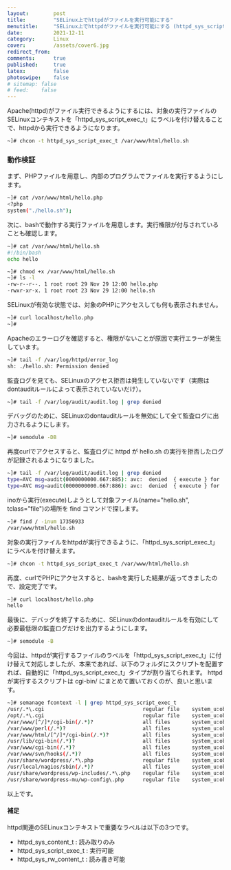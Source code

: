 ```yaml
---
layout:        post
title:         "SELinux上でhttpdがファイルを実行可能にする"
menutitle:     "SELinux上でhttpdがファイルを実行可能にする (httpd_sys_script_exec_t)"
date:          2021-12-11
category:      Linux
cover:         /assets/cover6.jpg
redirect_from:
comments:      true
published:     true
latex:         false
photoswipe:    false
# sitemap: false
# feed:    false
---
```


Apache(httpd)がファイル実行できるようにするには、対象の実行ファイルのSELinuxコンテキストを「httpd_sys_script_exec_t」にラベルを付け替えることで、httpdから実行できるようになります。

```bash
~]# chcon -t httpd_sys_script_exec_t /var/www/html/hello.sh
```

### 動作検証

まず、PHPファイルを用意し、内部のプログラムでファイルを実行するようにします。
```bash
~]# cat /var/www/html/hello.php
<?php
system("./hello.sh");
```

次に、bashで動作する実行ファイルを用意します。実行権限が付与されていることも確認します。
```bash
~]# cat /var/www/html/hello.sh
#!/bin/bash
echo hello

~]# chmod +x /var/www/html/hello.sh
~]# ls -l
-rw-r--r--. 1 root root 29 Nov 29 12:00 hello.php
-rwxr-xr-x. 1 root root 23 Nov 29 12:00 hello.sh
```

SELinuxが有効な状態では、対象のPHPにアクセスしても何も表示されません。
```bash
~]# curl localhost/hello.php
~]#
```

Apacheのエラーログを確認すると、権限がないことが原因で実行エラーが発生しています。
```bash
~]# tail -f /var/log/httpd/error_log
sh: ./hello.sh: Permission denied
```
監査ログを見ても、SELinuxのアクセス拒否は発生していないです（実際はdontauditルールによって表示されていないだけ）。
```bash
~]# tail -f /var/log/audit/audit.log | grep denied

```
デバッグのために、SELinuxのdontauditルールを無効にして全て監査ログに出力されるようにします。
```bash
~]# semodule -DB
```
再度curlでアクセスすると、監査ログに httpd が hello.sh の実行を拒否したログが記録されるようになりました。
```bash
~]# tail -f /var/log/audit/audit.log | grep denied
type=AVC msg=audit(0000000000.667:885): avc:  denied  { execute } for  pid=23823 comm="sh" name="hello.sh" dev="dm-0" ino=17350933 scontext=system_u:system_r:httpd_t:s0 tcontext=unconfined_u:object_r:httpd_sys_content_t:s0 tclass=file permissive=0
type=AVC msg=audit(0000000000.667:886): avc:  denied  { execute } for  pid=23823 comm="sh" name="hello.sh" dev="dm-0" ino=17350933 scontext=system_u:system_r:httpd_t:s0 tcontext=unconfined_u:object_r:httpd_sys_content_t:s0 tclass=file permissive=0
```
inoから実行(execute)しようとして対象ファイル(name="hello.sh", tclass="file")の場所を find コマンドで探します。
```bash
~]# find / -inum 17350933
/var/www/html/hello.sh
```
対象の実行ファイルをhttpdが実行できるように、「httpd_sys_script_exec_t」にラベルを付け替えます。
```bash
~]# chcon -t httpd_sys_script_exec_t /var/www/html/hello.sh
```
再度、curlでPHPにアクセスすると、bashを実行した結果が返ってきましたので、設定完了です。
```bash
~]# curl localhost/hello.php
hello
```
最後に、デバッグを終了するために、SELinuxのdontauditルールを有効にして必要最低限の監査ログだけを出力するようにします。
```bash
~]# semodule -B
```

今回は、httpdが実行するファイルのラベルを「httpd_sys_script_exec_t」に付け替えて対応しましたが、本来であれば、以下のフォルダにスクリプトを配置すれば、自動的に「httpd_sys_script_exec_t」タイプが割り当てられます。
httpd が実行するスクリプトは cgi-bin/ にまとめて置いておくのが、良いと思います。

```bash
~]# semanage fcontext -l | grep httpd_sys_script_exec_t
/usr/.*\.cgi                                regular file    system_u:object_r:httpd_sys_script_exec_t:s0
/opt/.*\.cgi                                regular file    system_u:object_r:httpd_sys_script_exec_t:s0
/var/www/[^/]*/cgi-bin(/.*)?                all files       system_u:object_r:httpd_sys_script_exec_t:s0
/var/www/perl(/.*)?                         all files       system_u:object_r:httpd_sys_script_exec_t:s0
/var/www/html/[^/]*/cgi-bin(/.*)?           all files       system_u:object_r:httpd_sys_script_exec_t:s0
/usr/lib/cgi-bin(/.*)?                      all files       system_u:object_r:httpd_sys_script_exec_t:s0
/var/www/cgi-bin(/.*)?                      all files       system_u:object_r:httpd_sys_script_exec_t:s0
/var/www/svn/hooks(/.*)?                    all files       system_u:object_r:httpd_sys_script_exec_t:s0
/usr/share/wordpress/.*\.php                regular file    system_u:object_r:httpd_sys_script_exec_t:s0
/usr/local/nagios/sbin(/.*)?                all files       system_u:object_r:httpd_sys_script_exec_t:s0
/usr/share/wordpress/wp-includes/.*\.php    regular file    system_u:object_r:httpd_sys_script_exec_t:s0
/usr/share/wordpress-mu/wp-config\.php      regular file    system_u:object_r:httpd_sys_script_exec_t:s0
```

以上です。

#### 補足

httpd関連のSELinuxコンテキストで重要なラベルは以下の3つです。
- httpd_sys_content_t : 読み取りのみ
- httpd_sys_script_exec_t : 実行可能
- httpd_sys_rw_content_t : 読み書き可能

